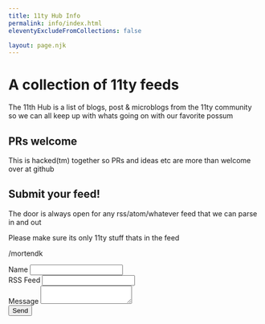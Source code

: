 ```yaml
---
title: 11ty Hub Info
permalink: info/index.html
eleventyExcludeFromCollections: false

layout: page.njk
---
```


# A collection of 11ty feeds
The 11th Hub is a list of blogs, post & microblogs from the 11ty community so we can all keep up with whats going on with our favorite possum

## PRs welcome
This is hacked(tm) together so PRs and ideas etc are more than welcome over at github

## Submit your feed!
The door is always open for any rss/atom/whatever feed that we can parse in and out

Please make sure its only 11ty stuff thats in the feed

/mortendk

<form
	class=""
	name="feed"
	method="POST"
	data-netlify="true"
	netlify-honeypot="bot-field"
	action="/thanx/"
>
<div>
	<label>Name</label>
	<input name="name" id="name"/>
</div>

<div>
	<label>RSS Feed</label>
	<input name="feed" id="feed" required/>
</div>

<div>
	<label>Message</label>
	<textarea></textarea>
</div>

<button aria-label="Submit">
	Send
</button>

<div class="hidden" hidden>
	<label for="supersecret">secret</label>
	<input name="bot-field" id="supersecret" />
</div>

</form>
